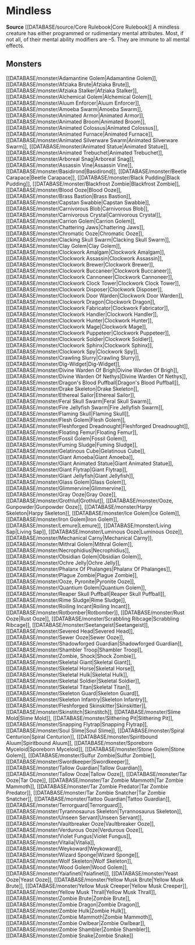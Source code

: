 ﻿---
id: '108'
name: Mindless
rarity: Common
source: '[[DATABASE/source/Core Rulebook|Core Rulebook]]'
trait:
- Mindless
type: Trait

---
# Mindless

**Source** [[DATABASE/source/Core Rulebook|Core Rulebook]] 
A mindless creature has either programmed or rudimentary mental attributes. Most, if not all, of their mental ability modifiers are –5. They are immune to all mental effects.

## Monsters

[[DATABASE/monster/Adamantine Golem|Adamantine Golem]], [[DATABASE/monster/Afziaka Brute|Afziaka Brute]], [[DATABASE/monster/Afziaka Stalker|Afziaka Stalker]], [[DATABASE/monster/Alchemical Golem|Alchemical Golem]], [[DATABASE/monster/Aluum Enforcer|Aluum Enforcer]], [[DATABASE/monster/Amoeba Swarm|Amoeba Swarm]], [[DATABASE/monster/Animated Armor|Animated Armor]], [[DATABASE/monster/Animated Broom|Animated Broom]], [[DATABASE/monster/Animated Colossus|Animated Colossus]], [[DATABASE/monster/Animated Furnace|Animated Furnace]], [[DATABASE/monster/Animated Silverware Swarm|Animated Silverware Swarm]], [[DATABASE/monster/Animated Statue|Animated Statue]], [[DATABASE/monster/Animated Trebuchet|Animated Trebuchet]], [[DATABASE/monster/Arboreal Snag|Arboreal Snag]], [[DATABASE/monster/Assassin Vine|Assassin Vine]], [[DATABASE/monster/Basidirond|Basidirond]], [[DATABASE/monster/Beetle Carapace|Beetle Carapace]], [[DATABASE/monster/Black Pudding|Black Pudding]], [[DATABASE/monster/Blackfrost Zombie|Blackfrost Zombie]], [[DATABASE/monster/Blood Ooze|Blood Ooze]], [[DATABASE/monster/Brass Bastion|Brass Bastion]], [[DATABASE/monster/Capstan Swabbie|Capstan Swabbie]], [[DATABASE/monster/Carnivorous Blob|Carnivorous Blob]], [[DATABASE/monster/Carnivorous Crystal|Carnivorous Crystal]], [[DATABASE/monster/Carrion Golem|Carrion Golem]], [[DATABASE/monster/Chattering Jaws|Chattering Jaws]], [[DATABASE/monster/Chromatic Ooze|Chromatic Ooze]], [[DATABASE/monster/Clacking Skull Swarm|Clacking Skull Swarm]], [[DATABASE/monster/Clay Golem|Clay Golem]], [[DATABASE/monster/Clockwork Amalgam|Clockwork Amalgam]], [[DATABASE/monster/Clockwork Assassin|Clockwork Assassin]], [[DATABASE/monster/Clockwork Brewer|Clockwork Brewer]], [[DATABASE/monster/Clockwork Buccaneer|Clockwork Buccaneer]], [[DATABASE/monster/Clockwork Cannoneer|Clockwork Cannoneer]], [[DATABASE/monster/Clockwork Clock Tower|Clockwork Clock Tower]], [[DATABASE/monster/Clockwork Disposer|Clockwork Disposer]], [[DATABASE/monster/Clockwork Door Warden|Clockwork Door Warden]], [[DATABASE/monster/Clockwork Dragon|Clockwork Dragon]], [[DATABASE/monster/Clockwork Fabricator|Clockwork Fabricator]], [[DATABASE/monster/Clockwork Handler|Clockwork Handler]], [[DATABASE/monster/Clockwork Hunter|Clockwork Hunter]], [[DATABASE/monster/Clockwork Mage|Clockwork Mage]], [[DATABASE/monster/Clockwork Puppeteer|Clockwork Puppeteer]], [[DATABASE/monster/Clockwork Soldier|Clockwork Soldier]], [[DATABASE/monster/Clockwork Sphinx|Clockwork Sphinx]], [[DATABASE/monster/Clockwork Spy|Clockwork Spy]], [[DATABASE/monster/Crawling Slurry|Crawling Slurry]], [[DATABASE/monster/Dig-Widget|Dig-Widget]], [[DATABASE/monster/Divine Warden Of Brigh|Divine Warden Of Brigh]], [[DATABASE/monster/Divine Warden Of Nethys|Divine Warden Of Nethys]], [[DATABASE/monster/Dragon's Blood Puffball|Dragon's Blood Puffball]], [[DATABASE/monster/Drake Skeleton|Drake Skeleton]], [[DATABASE/monster/Ethereal Sailor|Ethereal Sailor]], [[DATABASE/monster/Feral Skull Swarm|Feral Skull Swarm]], [[DATABASE/monster/Fire Jellyfish Swarm|Fire Jellyfish Swarm]], [[DATABASE/monster/Flaming Skull|Flaming Skull]], [[DATABASE/monster/Flesh Golem|Flesh Golem]], [[DATABASE/monster/Fleshforged Dreadnought|Fleshforged Dreadnought]], [[DATABASE/monster/Floating Femur|Floating Femur]], [[DATABASE/monster/Fossil Golem|Fossil Golem]], [[DATABASE/monster/Fuming Sludge|Fuming Sludge]], [[DATABASE/monster/Gelatinous Cube|Gelatinous Cube]], [[DATABASE/monster/Giant Amoeba|Giant Amoeba]], [[DATABASE/monster/Giant Animated Statue|Giant Animated Statue]], [[DATABASE/monster/Giant Flytrap|Giant Flytrap]], [[DATABASE/monster/Giant Jellyfish|Giant Jellyfish]], [[DATABASE/monster/Glass Golem|Glass Golem]], [[DATABASE/monster/Glimmervine|Glimmervine]], [[DATABASE/monster/Gray Ooze|Gray Ooze]], [[DATABASE/monster/Grothlut|Grothlut]], [[DATABASE/monster/Ooze, Gunpowder|Gunpowder Ooze]], [[DATABASE/monster/Harpy Skeleton|Harpy Skeleton]], [[DATABASE/monster/Ice Golem|Ice Golem]], [[DATABASE/monster/Iron Golem|Iron Golem]], [[DATABASE/monster/Lemure|Lemure]], [[DATABASE/monster/Living Sap|Living Sap]], [[DATABASE/monster/Luminous Ooze|Luminous Ooze]], [[DATABASE/monster/Mechanical Carny|Mechanical Carny]], [[DATABASE/monster/Mithral Golem|Mithral Golem]], [[DATABASE/monster/Necrophidius|Necrophidius]], [[DATABASE/monster/Obsidian Golem|Obsidian Golem]], [[DATABASE/monster/Ochre Jelly|Ochre Jelly]], [[DATABASE/monster/Phalanx Of Phalanges|Phalanx Of Phalanges]], [[DATABASE/monster/Plague Zombie|Plague Zombie]], [[DATABASE/monster/Ooze, Pyronite|Pyronite Ooze]], [[DATABASE/monster/Quantium Golem|Quantium Golem]], [[DATABASE/monster/Reaper Skull Puffball|Reaper Skull Puffball]], [[DATABASE/monster/Rime Sludge|Rime Sludge]], [[DATABASE/monster/Roiling Incant|Roiling Incant]], [[DATABASE/monster/Rotbomber|Rotbomber]], [[DATABASE/monster/Rust Ooze|Rust Ooze]], [[DATABASE/monster/Scrabbling Ribcage|Scrabbling Ribcage]], [[DATABASE/monster/Seetangeist|Seetangeist]], [[DATABASE/monster/Severed Head|Severed Head]], [[DATABASE/monster/Sewer Ooze|Sewer Ooze]], [[DATABASE/monster/Shadowforged Guardian|Shadowforged Guardian]], [[DATABASE/monster/Shambler Troop|Shambler Troop]], [[DATABASE/monster/Zombie, Shock|Shock Zombie]], [[DATABASE/monster/Skeletal Giant|Skeletal Giant]], [[DATABASE/monster/Skeletal Horse|Skeletal Horse]], [[DATABASE/monster/Skeletal Hulk|Skeletal Hulk]], [[DATABASE/monster/Skeletal Soldier|Skeletal Soldier]], [[DATABASE/monster/Skeletal Titan|Skeletal Titan]], [[DATABASE/monster/Skeleton Guard|Skeleton Guard]], [[DATABASE/monster/Skeleton Infantry|Skeleton Infantry]], [[DATABASE/monster/Fleshforged Skinskitter|Skinskitter]], [[DATABASE/monster/Skinstitch|Skinstitch]], [[DATABASE/monster/Slime Mold|Slime Mold]], [[DATABASE/monster/Slithering Pit|Slithering Pit]], [[DATABASE/monster/Snapping Flytrap|Snapping Flytrap]], [[DATABASE/monster/Soul Slime|Soul Slime]], [[DATABASE/monster/Spiral Centurion|Spiral Centurion]], [[DATABASE/monster/Spiritbound Aluum|Spiritbound Aluum]], [[DATABASE/monster/Sporeborn Myceloid|Sporeborn Myceloid]], [[DATABASE/monster/Stone Golem|Stone Golem]], [[DATABASE/monster/Sulfur Zombie|Sulfur Zombie]], [[DATABASE/monster/Swordkeeper|Swordkeeper]], [[DATABASE/monster/Tallow Guardian|Tallow Guardian]], [[DATABASE/monster/Tallow Ooze|Tallow Ooze]], [[DATABASE/monster/Tar Ooze|Tar Ooze]], [[DATABASE/monster/Tar Zombie Mammoth|Tar Zombie Mammoth]], [[DATABASE/monster/Tar Zombie Predator|Tar Zombie Predator]], [[DATABASE/monster/Tar Zombie Snatcher|Tar Zombie Snatcher]], [[DATABASE/monster/Tattoo Guardian|Tattoo Guardian]], [[DATABASE/monster/Terrorguard|Terrorguard]], [[DATABASE/monster/Tyrannosaurus Skeleton|Tyrannosaurus Skeleton]], [[DATABASE/monster/Unseen Servant|Unseen Servant]], [[DATABASE/monster/Vaultbreaker Ooze|Vaultbreaker Ooze]], [[DATABASE/monster/Verdurous Ooze|Verdurous Ooze]], [[DATABASE/monster/Violet Fungus|Violet Fungus]], [[DATABASE/monster/Vitalia|Vitalia]], [[DATABASE/monster/Weykoward|Weykoward]], [[DATABASE/monster/Wizard Sponge|Wizard Sponge]], [[DATABASE/monster/Wolf Skeleton|Wolf Skeleton]], [[DATABASE/monster/Wood Golem|Wood Golem]], [[DATABASE/monster/Yaiafineti|Yaiafineti]], [[DATABASE/monster/Yeast Ooze|Yeast Ooze]], [[DATABASE/monster/Yellow Musk Brute|Yellow Musk Brute]], [[DATABASE/monster/Yellow Musk Creeper|Yellow Musk Creeper]], [[DATABASE/monster/Yellow Musk Thrall|Yellow Musk Thrall]], [[DATABASE/monster/Zombie Brute|Zombie Brute]], [[DATABASE/monster/Zombie Dragon|Zombie Dragon]], [[DATABASE/monster/Zombie Hulk|Zombie Hulk]], [[DATABASE/monster/Zombie Mammoth|Zombie Mammoth]], [[DATABASE/monster/Zombie Owlbear|Zombie Owlbear]], [[DATABASE/monster/Zombie Shambler|Zombie Shambler]], [[DATABASE/monster/Zombie Snake|Zombie Snake]]